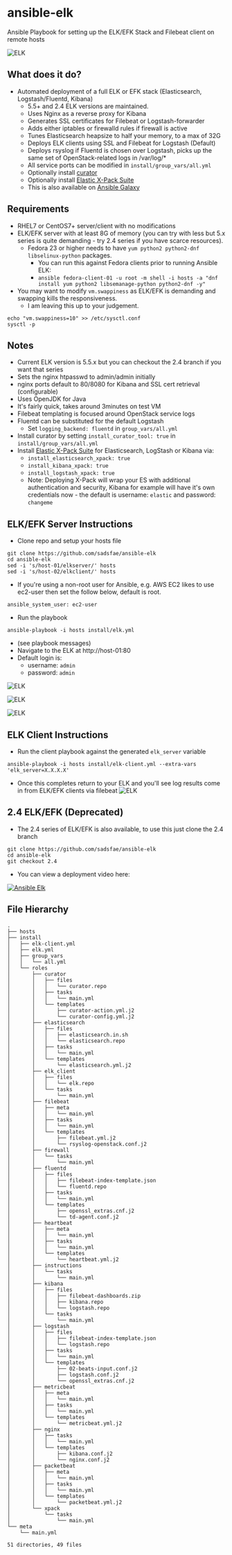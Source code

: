 ansible-elk
===========
Ansible Playbook for setting up the ELK/EFK Stack and Filebeat client on remote hosts

![ELK](/image/ansible-elk.png?raw=true)

## What does it do?
   - Automated deployment of a full ELK or EFK stack (Elasticsearch, Logstash/Fluentd, Kibana)
     * 5.5+ and 2.4 ELK versions are maintained.
     * Uses Nginx as a reverse proxy for Kibana
     * Generates SSL certificates for Filebeat or Logstash-forwarder
     * Adds either iptables or firewalld rules if firewall is active
     * Tunes Elasticsearch heapsize to half your memory, to a max of 32G
     * Deploys ELK clients using SSL and Filebeat for Logstash (Default)
     * Deploys rsyslog if Fluentd is chosen over Logstash, picks up
       the same set of OpenStack-related logs in /var/log/*
     * All service ports can be modified in ```install/group_vars/all.yml```
     * Optionally install [curator](https://www.elastic.co/guide/en/elasticsearch/client/curator/current/index.html)
     * Optionally install [Elastic X-Pack Suite](https://www.elastic.co/guide/en/x-pack/current/xpack-introduction.html)
     * This is also available on [Ansible Galaxy](https://galaxy.ansible.com/sadsfae/ansible-elk/)

## Requirements
   - RHEL7 or CentOS7+ server/client with no modifications
   - ELK/EFK server with at least 8G of memory (you can try with less but 5.x series is quite demanding - try 2.4 series if you have scarce resources).
     - Fedora 23 or higher needs to have ```yum python2 python2-dnf libselinux-python``` packages.
       * You can run this against Fedora clients prior to running Ansible ELK:
       - ```ansible fedora-client-01 -u root -m shell -i hosts -a "dnf install yum python2 libsemanage-python python2-dnf -y"```
   - You may want to modify ```vm.swappiness``` as ELK/EFK is demanding and swapping kills the responsiveness.
     - I am leaving this up to your judgement.
```
echo "vm.swappiness=10" >> /etc/sysctl.conf
sysctl -p
```

## Notes
   - Current ELK version is 5.5.x but you can checkout the 2.4 branch if you want that series
   - Sets the nginx htpasswd to admin/admin initially
   - nginx ports default to 80/8080 for Kibana and SSL cert retrieval (configurable)
   - Uses OpenJDK for Java
   - It's fairly quick, takes around 3minutes on test VM
   - Filebeat templating is focused around OpenStack service logs
   - Fluentd can be substituted for the default Logstash
     - Set ```logging_backend: fluentd``` in ```group_vars/all.yml```
   - Install curator by setting ```install_curator_tool: true``` in ```install/group_vars/all.yml```
   - Install [Elastic X-Pack Suite](https://www.elastic.co/guide/en/x-pack/current/xpack-introduction.html) for Elasticsearch, LogStash or Kibana via:
     - ```install_elasticsearch_xpack: true```
     - ```install_kibana_xpack: true```
     - ```install_logstash_xpack: true```
     - Note: Deploying X-Pack will wrap your ES with additional authentication and security, Kibana for example will have it's own credentials now - the default is username: ```elastic``` and password: ```changeme```

## ELK/EFK Server Instructions
   - Clone repo and setup your hosts file
```
git clone https://github.com/sadsfae/ansible-elk
cd ansible-elk
sed -i 's/host-01/elkserver/' hosts
sed -i 's/host-02/elkclient/' hosts
```
   - If you're using a non-root user for Ansible, e.g. AWS EC2 likes to use ec2-user then set the follow below, default is root.

```
ansible_system_user: ec2-user
``` 

   - Run the playbook
```
ansible-playbook -i hosts install/elk.yml
```
   - (see playbook messages)
   - Navigate to the ELK at http://host-01:80
   - Default login is:
      - username: ```admin```
      - password: ```admin```

![ELK](/image/elk-index-5.x-1.png?raw=true "Select @timestamp from drop-down.")

![ELK](/image/elk-index-5.x-2.png?raw=true "Click the blue create button.")

![ELK](/image/elk-index-5.x-3.png?raw=true "Click Discover")

## ELK Client Instructions
   - Run the client playbook against the generated ``elk_server`` variable
```
ansible-playbook -i hosts install/elk-client.yml --extra-vars 'elk_server=X.X.X.X'
```
   - Once this completes return to your ELK and you'll see log results come in from ELK/EFK clients via filebeat
![ELK](/image/elk-index-5.x-4.png?raw=true "watch the magic")

## 2.4 ELK/EFK (Deprecated)
   - The 2.4 series of ELK/EFK is also available, to use this just clone the 2.4 branch
```
git clone https://github.com/sadsfae/ansible-elk
cd ansible-elk
git checkout 2.4
```
   - You can view a deployment video here:

[![Ansible Elk](http://img.youtube.com/vi/6is6Ecxc2zE/0.jpg)](http://www.youtube.com/watch?v=6is6Ecxc2zE "Deploying ELK with Ansible")


## File Hierarchy
```
.
├── hosts
├── install
│   ├── elk-client.yml
│   ├── elk.yml
│   ├── group_vars
│   │   └── all.yml
│   └── roles
│       ├── curator
│       │   ├── files
│       │   │   └── curator.repo
│       │   ├── tasks
│       │   │   └── main.yml
│       │   └── templates
│       │       ├── curator-action.yml.j2
│       │       └── curator-config.yml.j2
│       ├── elasticsearch
│       │   ├── files
│       │   │   ├── elasticsearch.in.sh
│       │   │   └── elasticsearch.repo
│       │   ├── tasks
│       │   │   └── main.yml
│       │   └── templates
│       │       └── elasticsearch.yml.j2
│       ├── elk_client
│       │   ├── files
│       │   │   └── elk.repo
│       │   └── tasks
│       │       └── main.yml
│       ├── filebeat
│       │   ├── meta
│       │   │   └── main.yml
│       │   ├── tasks
│       │   │   └── main.yml
│       │   └── templates
│       │       ├── filebeat.yml.j2
│       │       └── rsyslog-openstack.conf.j2
│       ├── firewall
│       │   └── tasks
│       │       └── main.yml
│       ├── fluentd
│       │   ├── files
│       │   │   ├── filebeat-index-template.json
│       │   │   └── fluentd.repo
│       │   ├── tasks
│       │   │   └── main.yml
│       │   └── templates
│       │       ├── openssl_extras.cnf.j2
│       │       └── td-agent.conf.j2
│       ├── heartbeat
│       │   ├── meta
│       │   │   └── main.yml
│       │   ├── tasks
│       │   │   └── main.yml
│       │   └── templates
│       │       └── heartbeat.yml.j2
│       ├── instructions
│       │   └── tasks
│       │       └── main.yml
│       ├── kibana
│       │   ├── files
│       │   │   ├── filebeat-dashboards.zip
│       │   │   ├── kibana.repo
│       │   │   └── logstash.repo
│       │   └── tasks
│       │       └── main.yml
│       ├── logstash
│       │   ├── files
│       │   │   ├── filebeat-index-template.json
│       │   │   └── logstash.repo
│       │   ├── tasks
│       │   │   └── main.yml
│       │   └── templates
│       │       ├── 02-beats-input.conf.j2
│       │       ├── logstash.conf.j2
│       │       └── openssl_extras.cnf.j2
│       ├── metricbeat
│       │   ├── meta
│       │   │   └── main.yml
│       │   ├── tasks
│       │   │   └── main.yml
│       │   └── templates
│       │       └── metricbeat.yml.j2
│       ├── nginx
│       │   ├── tasks
│       │   │   └── main.yml
│       │   └── templates
│       │       ├── kibana.conf.j2
│       │       └── nginx.conf.j2
│       ├── packetbeat
│       │   ├── meta
│       │   │   └── main.yml
│       │   ├── tasks
│       │   │   └── main.yml
│       │   └── templates
│       │       └── packetbeat.yml.j2
│       └── xpack
│           └── tasks
│               └── main.yml
└── meta
    └── main.yml

51 directories, 49 files

```
